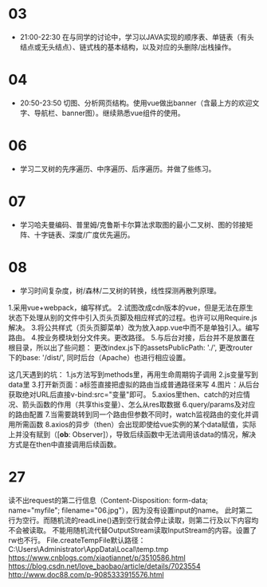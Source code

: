 # 03
- 21:00-22:30 在与同学的讨论中，学习以JAVA实现的顺序表、单链表（有头结点或无头结点）、链式栈的基本结构，以及对应的头删除/出栈操作。

# 04
- 20:50-23:50 切图、分析网页结构。使用vue做出banner（含最上方的欢迎文字、导航栏、banner图）。继续熟悉vue组件的使用。

# 06
- 学习二叉树的先序遍历、中序遍历、后序遍历。并做了些练习。

# 07
- 学习哈夫曼编码、普里姆/克鲁斯卡尔算法求取图的最小二叉树、图的邻接矩阵、十字链表、深度/广度优先遍历。

# 08
- 学习时间复杂度，树/森林/二叉树的转换，线性探测再散列原理。




1.采用vue+webpack，编写样式。
2.试图改成cdn版本的vue，但是无法在原生状态下处理从别的文件中引入页头页脚及相应样式的过程。也许可以用Require.js解决。
3.将公共样式（页头页脚菜单）改为放入app.vue中而不是单独引入。编写路由。
4.按业务模块划分文件夹。更改路径。
5.与后台对接，后台并不是放置在根目录，所以出了些问题：
更改index.js下的assetsPublicPath: './',
更改router下的base: '/dist/',
同时后台（Apache）也进行相应设置。




这几天遇到的坑：
1.js方法写到methods里，再用生命周期钩子调用
2.js变量写到data里
3.打开新页面：a标签直接把虚拟的路由当成普通路径来写
4.图片：从后台获取绝对URL后直接v-bind:src="变量"即可。
5.axios里then、catch的对应情况、箭头函数的作用（共享this变量）、怎么从res取数据
6.query/params及对应的路由配置
7.当需要跳转到同一个路由但参数不同时，watch监视路由的变化并调用所需函数
8.axios的异步（then）会出现即使给vue实例的某个data赋值，实际上并没有赋到（[__ob__: Observer]），导致后续函数中无法调用该data的情况，解决方式是在then中直接调用后续函数。

# 27
读不出request的第二行信息（Content-Disposition: form-data; name="myfile"; filename="06.jpg"），因为没有设置input的name。
此时第二行为空行。而随机流的readLine()遇到空行就会停止读取，则第二行及以下内容均不会被读取。
不能用随机流代替OutputStream读取InputStream的内容。设置了rw也不行。
File.createTempFile默认路径：C:\Users\Administrator\AppData\Local\temp.tmp
https://www.cnblogs.com/xiaotiannet/p/3510586.html
https://blog.csdn.net/love_baobao/article/details/7023554
http://www.doc88.com/p-9085333915576.html